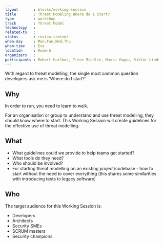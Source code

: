 ```yaml
---
layout       : blocks/working-session
title        : Threat Modeling Where do I Start?
type         : workshop
track        : Threat Model
technology   :
related-to   :
status       : review-content
when-day     : Mon,Tue,Wed,Thu
when-time    : Eve
location     : Room-6
organizers   :
participants : Robert Hurlbut, Irene Michlin, Mamta Vuppu, Viktor Lindström
---
```


With regard to threat modelling, the single most common question developers ask me is 'Where do I start?'

## Why

In order to run, you need to learn to walk. 

For an organisation or group to understand and use threat modelling, they should know where to start. This Working Session will create guidelines for the effective use of threat modelling.

## What

- What guidelines could we provide to help teams get started?
- What tools do they need?
- Who should be involved? 
- For starting threat modelling on an existing project/codebase - how to start without the need to cover everything (this shares some similarities with introducing tests to legacy software)

## Who

The target audience for this Working Session is:

- Developers
- Architects
- Security SMEs
- SCRUM masters
- Security champions
